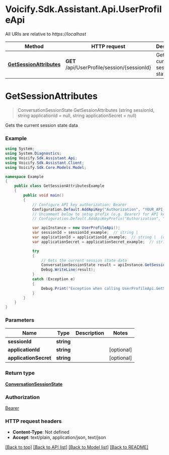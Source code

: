 # Voicify.Sdk.Assistant.Api.UserProfileApi

All URIs are relative to *https://localhost*

Method | HTTP request | Description
------------- | ------------- | -------------
[**GetSessionAttributes**](UserProfileApi.md#getsessionattributes) | **GET** /api/UserProfile/session/{sessionId} | Gets the current session state data


<a name="getsessionattributes"></a>
# **GetSessionAttributes**
> ConversationSessionState GetSessionAttributes (string sessionId, string applicationId = null, string applicationSecret = null)

Gets the current session state data

### Example
```csharp
using System;
using System.Diagnostics;
using Voicify.Sdk.Assistant.Api;
using Voicify.Sdk.Assistant.Client;
using Voicify.Sdk.Core.Models.Model;

namespace Example
{
    public class GetSessionAttributesExample
    {
        public void main()
        {
            // Configure API key authorization: Bearer
            Configuration.Default.AddApiKey("Authorization", "YOUR_API_KEY");
            // Uncomment below to setup prefix (e.g. Bearer) for API key, if needed
            // Configuration.Default.AddApiKeyPrefix("Authorization", "Bearer");

            var apiInstance = new UserProfileApi();
            var sessionId = sessionId_example;  // string | 
            var applicationId = applicationId_example;  // string |  (optional) 
            var applicationSecret = applicationSecret_example;  // string |  (optional) 

            try
            {
                // Gets the current session state data
                ConversationSessionState result = apiInstance.GetSessionAttributes(sessionId, applicationId, applicationSecret);
                Debug.WriteLine(result);
            }
            catch (Exception e)
            {
                Debug.Print("Exception when calling UserProfileApi.GetSessionAttributes: " + e.Message );
            }
        }
    }
}
```

### Parameters

Name | Type | Description  | Notes
------------- | ------------- | ------------- | -------------
 **sessionId** | **string**|  | 
 **applicationId** | **string**|  | [optional] 
 **applicationSecret** | **string**|  | [optional] 

### Return type

[**ConversationSessionState**](ConversationSessionState.md)

### Authorization

[Bearer](../README.md#Bearer)

### HTTP request headers

 - **Content-Type**: Not defined
 - **Accept**: text/plain, application/json, text/json

[[Back to top]](#) [[Back to API list]](../README.md#documentation-for-api-endpoints) [[Back to Model list]](../README.md#documentation-for-models) [[Back to README]](../README.md)

